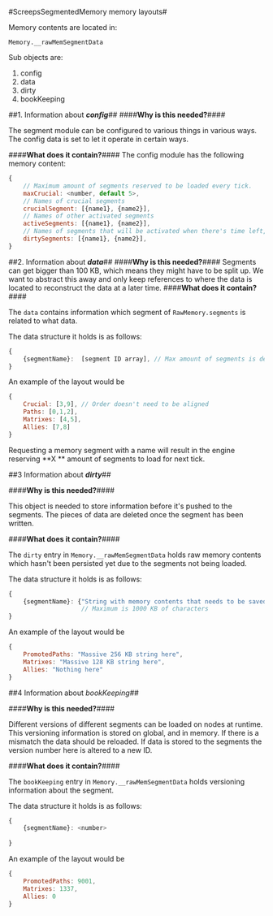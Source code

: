#ScreepsSegmentedMemory memory layouts#

Memory contents are located in:

    Memory.__rawMemSegmentData
    
Sub objects are:
 1. config
 2. data
 3. dirty
 4. bookKeeping

  
##1. Information about ***config***##
####**Why is this needed?**####

The segment module can be configured to various things in various ways. The config data is set to let it operate in certain ways.

####**What does it contain?**####
The config module has the following memory content:
```javascript
{
    // Maximum amount of segments reserved to be loaded every tick.
    maxCrucial: <number, default 5>, 
    // Names of crucial segments
    crucialSegment: [{name1}, {name2}],
    // Names of other activated segments
    activeSegments: [{name1}, {name2}],
    // Names of segments that will be activated when there's time left, to store dirty data.
    dirtySegments: [{name1}, {name2}],
}
```

  
##2. Information about ***data***##
####**Why is this needed?**####
Segments can get bigger than 100 KB, which means they might have to be split up. We want to abstract this away and only keep references to where the data is located to reconstruct the data at a later time.
####**What does it contain?**####

The `data` contains information which segment of `RawMemory.segments` is related to what data. 

The data structure it holds is as follows:
```javascript
{
    {segmentName}:  [segment ID array], // Max amount of segments is defined by maxCrucial configuration
}
```
An example of the layout would be

```javascript
{
    Crucial: [3,9], // Order doesn't need to be aligned
    Paths: [0,1,2],
    Matrixes: [4,5],
    Allies: [7,8]
}
```
Requesting a memory segment with a name will result in the engine reserving **X ** amount of segments to load for next tick.


##3 Information about ***dirty***##

####**Why is this needed?**####

This object is needed to store information before it's pushed to the segments. The pieces of data are deleted once the segment has been written. 

####**What does it contain?**####


The `dirty` entry in `Memory.__rawMemSegmentData` holds raw memory contents which hasn't been persisted yet due to the segments not being loaded.

The data structure it holds is as follows:
```javascript
{
    {segmentName}: {"String with memory contents that needs to be saved"}
                    // Maximum is 1000 KB of characters
}
```
An example of the layout would be

```javascript
{
    PromotedPaths: "Massive 256 KB string here",
    Matrixes: "Massive 128 KB string here",
    Allies: "Nothing here"
}
```
##4 Information about *bookKeeping*##

####**Why is this needed?**####

Different versions of different segments can be loaded on nodes at runtime. This versioning information is stored on global, and in memory. If there is a mismatch the data should be reloaded. If data is stored to the segments the version number here is altered to a new ID.

####**What does it contain?**####

The `bookKeeping` entry in `Memory.__rawMemSegmentData` holds versioning information about the segment.

The data structure it holds is as follows:
```javascript
{
    {segmentName}: <number>
                    
}
```
An example of the layout would be

```javascript
{
    PromotedPaths: 9001,
    Matrixes: 1337,
    Allies: 0
}
```
